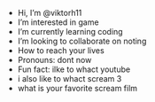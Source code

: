 -  Hi, I’m @viktorh11
-  I’m interested in game
-  I’m currently learning coding
-  I’m looking to collaborate on noting
-  How to reach your lives
-  Pronouns: dont now
-  Fun fact: ilke to whact youtube
- i also like to whact scream 3
- what is your favorite scream film

<!---
viktorh11/viktorh11 is a ✨ special ✨ repository because its `README.md` (this file) appears on your GitHub profile.
You can click the Preview link to take a look at your changes.
--->
